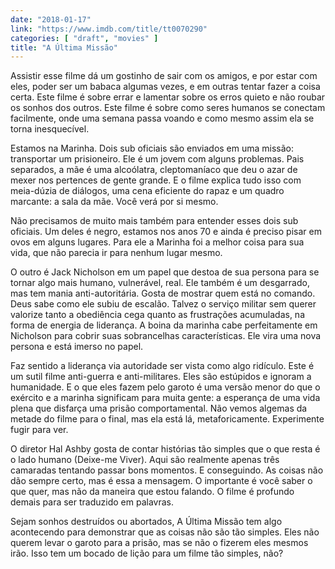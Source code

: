 ```yaml
---
date: "2018-01-17"
link: "https://www.imdb.com/title/tt0070290"
categories: [ "draft", "movies" ]
title: "A Última Missão"
---
```

Assistir esse filme dá um gostinho de sair com os amigos, e por estar com eles, poder ser um babaca algumas vezes, e em outras tentar fazer a coisa certa. Este filme é sobre errar e lamentar sobre os erros quieto e não roubar os sonhos dos outros. Este filme é sobre como seres humanos se conectam facilmente, onde uma semana passa voando e como mesmo assim ela se torna inesquecível.

Estamos na Marinha. Dois sub oficiais são enviados em uma missão: transportar um prisioneiro. Ele é um jovem com alguns problemas. Pais separados, a mãe é uma alcoólatra, cleptomaníaco que deu o azar de mexer nos pertences de gente grande. E o filme explica tudo isso com meia-dúzia de diálogos, uma cena eficiente do rapaz e um quadro marcante: a sala da mãe. Você verá por si mesmo.

Não precisamos de muito mais também para entender esses dois sub oficiais. Um deles é negro, estamos nos anos 70 e ainda é preciso pisar em ovos em alguns lugares. Para ele a Marinha foi a melhor coisa para sua vida, que não parecia ir para nenhum lugar mesmo.

O outro é Jack Nicholson em um papel que destoa de sua persona para se tornar algo mais humano, vulnerável, real. Ele também é um desgarrado, mas tem mania anti-autoritária. Gosta de mostrar quem está no comando. Deus sabe como ele subiu de escalão. Talvez o serviço militar sem querer valorize tanto a obediência cega quanto as frustrações acumuladas, na forma de energia de liderança. A boina da marinha cabe perfeitamente em Nicholson para cobrir suas sobrancelhas características. Ele vira uma nova persona e está imerso no papel.

Faz sentido a liderança via autoridade ser vista como algo ridículo. Este é um sutil filme anti-guerra e anti-militares. Eles são estúpidos e ignoram a humanidade. E o que eles fazem pelo garoto é uma versão menor do que o exército e a marinha significam para muita gente: a esperança de uma vida plena que disfarça uma prisão comportamental. Não vemos algemas da metade do filme para o final, mas ela está lá, metaforicamente. Experimente fugir para ver.

O diretor Hal Ashby gosta de contar histórias tão simples que o que resta é o lado humano (Deixe-me Viver). Aqui são realmente apenas três camaradas tentando passar bons momentos. E conseguindo. As coisas não dão sempre certo, mas é essa a mensagem. O importante é você saber o que quer, mas não da maneira que estou falando. O filme é profundo demais para ser traduzido em palavras.

Sejam sonhos destruídos ou abortados, A Última Missão tem algo acontecendo para demonstrar que as coisas não são tão simples. Eles não querem levar o garoto para a prisão, mas se não o fizerem eles mesmos irão. Isso tem um bocado de lição para um filme tão simples, não?
